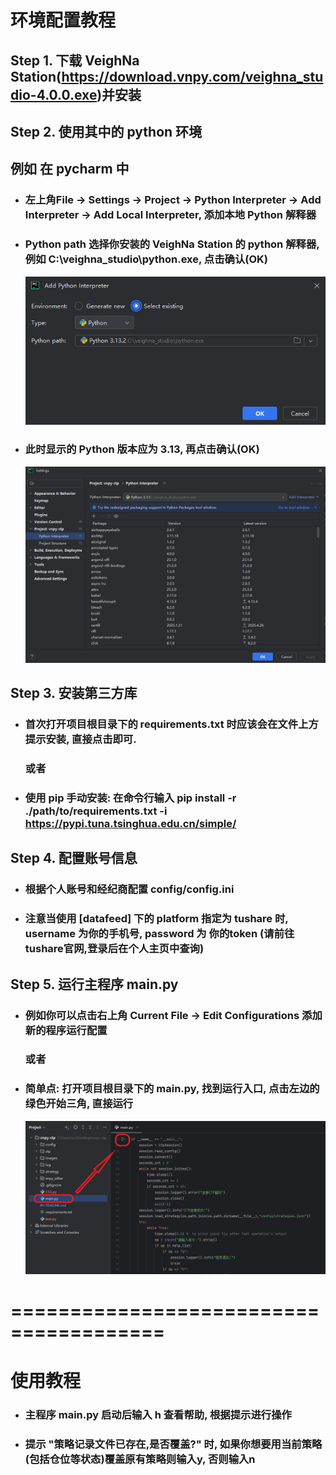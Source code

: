 # 环境配置教程

## Step 1. 下载 VeighNa Station(https://download.vnpy.com/veighna_studio-4.0.0.exe)并安装

## Step 2. 使用其中的 python 环境

## 例如 在 pycharm 中 

- ### 左上角File -> Settings -> Project -> Python Interpreter -> Add Interpreter -> Add Local Interpreter, 添加本地 Python 解释器
- ### Python path 选择你安装的 VeighNa Station 的 python 解释器, 例如 C:\veighna_studio\python.exe, 点击确认(OK)
    ![添加本地Python解释器](images/add_local_interpreter.png)
- ### 此时显示的 Python 版本应为 3.13, 再点击确认(OK)
    ![Python解释器添加完成](images/interpreter_added.png)

## Step 3. 安装第三方库

- ### 首次打开项目根目录下的 requirements.txt 时应该会在文件上方提示安装, 直接点击即可.
  ### 或者
- ### 使用 pip 手动安装: 在命令行输入 pip install -r ./path/to/requirements.txt -i https://pypi.tuna.tsinghua.edu.cn/simple/

## Step 4. 配置账号信息 

- ### 根据个人账号和经纪商配置 config/config.ini
- ### 注意当使用 [datafeed] 下的 platform 指定为 tushare 时, username 为你的手机号, password 为 你的token (请前往tushare官网,登录后在个人主页中查询)

## Step 5. 运行主程序 main.py

- ### 例如你可以点击右上角 Current File -> Edit Configurations 添加新的程序运行配置
  ### 或者
- ### 简单点: 打开项目根目录下的 main.py, 找到运行入口, 点击左边的绿色开始三角, 直接运行
    ![简单运行主程序](images/run_main.png)

# =======================================

# 使用教程

- ### 主程序 main.py 启动后输入 h 查看帮助, 根据提示进行操作
- ### 提示 "策略记录文件已存在,是否覆盖?" 时, 如果你想要用当前策略(包括仓位等状态)覆盖原有策略则输入y, 否则输入n
